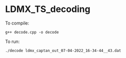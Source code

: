 # LDMX_TS_decoding


To compile:

`g++ decode.cpp -o decode`

To run:

`./decode ldmx_captan_out_07-04-2022_16-34-44__43.dat`